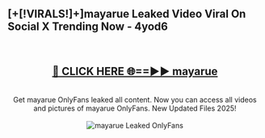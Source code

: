 <h2>[+[!VIRALS!]+]mayarue Leaked Video Viral On Social X Trending Now - 4yod6</h2>
<br>
<div align="center">
<h2><a href="https://libra.edu.pl?mayarue" rel="nofollow">🔴 CLICK HERE 🌐==►► mayarue</a></h2>
<br>
Get mayarue OnlyFans leaked all content. Now you can access all videos and pictures of mayarue OnlyFans. New Updated Files 2025!
<br>
<br>
<a href="https://libra.edu.pl?mayarue" rel="nofollow" data-target="animated-image.originalLink"><img src="https://i.ibb.co.com/WyWwxjT/player-gif2.gif" alt="mayarue Leaked OnlyFans" style="max-width: 100%; display: inline-block;" data-target="animated-image.originalImage"></a>
</div>
<br>